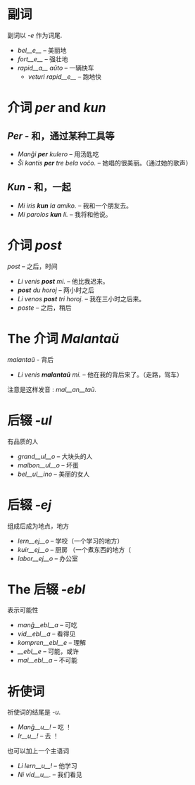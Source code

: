 # 副词

副词以 *-e* 作为词尾.

- *bel__e__*   – 美丽地
- *fort__e__*  – 强壮地
- *rapid__a__ aŭto*   – 一辆快车
	- *veturi rapid__e__*   – 跑地快


# 介词 *per* and *kun*

## *Per* - 和，通过某种工具等

- *Manĝi __per__ kulero* – 用汤匙吃
- *Ŝi kantis __per__ tre bela voĉo.* – 她唱的很美丽。（通过她的歌声）
 
## *Kun* - 和，一起 

- *Mi iris __kun__ la amiko.*    – 我和一个朋友去。
- *Mi parolos __kun__ li.*       – 我将和他说。



# 介词 *post*

*post* – 之后，时间

- *Li venis __post__ mi.*   – 他比我迟来。
- *__post__ du horoj* – 两小时之后
- *Li venos __post__ tri horoj.* – 我在三小时之后来。
- *poste* – 之后，稍后


# The 介词 *Malantaŭ*

*malantaŭ* - 背后

- *Li venis __malantaŭ__ mi.* – 他在我的背后来了。（走路，驾车）

注意是这样发音 : *mal__an__taŭ*.
 
# 后辍 *-ul*

有品质的人

- *grand__ul__o*  – 大块头的人
- *malbon__ul__o* – 坏蛋
- *bel__ul__ino*  – 美丽的女人

 

# 后辍 *-ej*

组成后成为地点，地方

- *lern__ej__o*  – 学校（一个学习的地方）
- *kuir__ej__o*  – 厨房 （一个煮东西的地方（
- *labor__ej__o* – 办公室
 

# The 后辍 *-ebl*

表示可能性

- *manĝ__ebl__a* – 可吃
- *vid__ebl__a* – 看得见
- *kompren__ebl__e* – 理解
- *__ebl__e* – 可能，或许
- *mal__ebl__a* – 不可能


# 祈使词

祈使词的结尾是 *-u*.

- *Manĝ__u__!*   – 吃 ！
- *Ir__u__!*   – 去 ！ 

也可以加上一个主语词

- *Li lern__u__!* – 他学习
- *Ni vid__u__.*  – 我们看见
 
